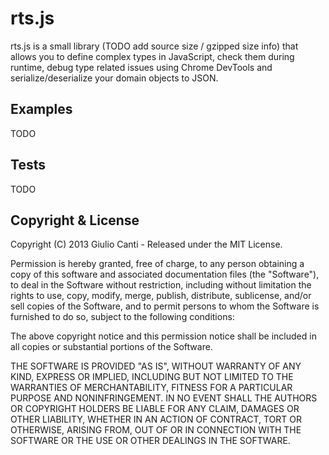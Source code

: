 # rts.js

rts.js is a small library (TODO add source size / gzipped size info) that allows you to define complex types in JavaScript, 
check them during runtime, debug type related issues using Chrome DevTools 
and serialize/deserialize your domain objects to JSON.

## Examples

TODO

## Tests

TODO

## Copyright & License

Copyright (C) 2013 Giulio Canti - Released under the MIT License.

Permission is hereby granted, free of charge, to any person obtaining a copy of this software and associated documentation files (the "Software"), to deal in the Software without restriction, including without limitation the rights to use, copy, modify, merge, publish, distribute, sublicense, and/or sell copies of the Software, and to permit persons to whom the Software is furnished to do so, subject to the following conditions:

The above copyright notice and this permission notice shall be included in all copies or substantial portions of the Software.

THE SOFTWARE IS PROVIDED "AS IS", WITHOUT WARRANTY OF ANY KIND, EXPRESS OR IMPLIED, INCLUDING BUT NOT LIMITED TO THE WARRANTIES OF MERCHANTABILITY, FITNESS FOR A PARTICULAR PURPOSE AND
NONINFRINGEMENT. IN NO EVENT SHALL THE AUTHORS OR COPYRIGHT HOLDERS BE LIABLE FOR ANY CLAIM, DAMAGES OR OTHER LIABILITY, WHETHER IN AN ACTION OF CONTRACT, TORT OR OTHERWISE, ARISING FROM, OUT OF OR IN CONNECTION WITH THE SOFTWARE OR THE USE OR OTHER DEALINGS IN THE SOFTWARE.